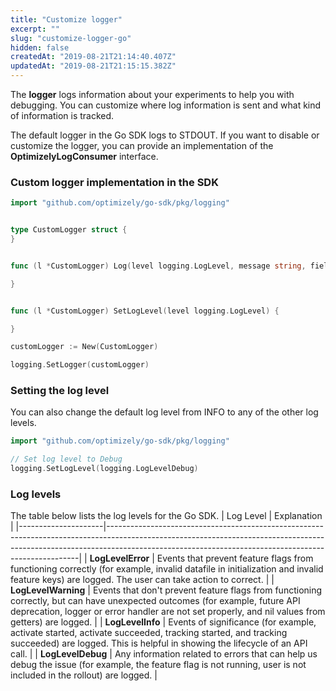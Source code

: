 ```yaml
---
title: "Customize logger"
excerpt: ""
slug: "customize-logger-go"
hidden: false
createdAt: "2019-08-21T21:14:40.407Z"
updatedAt: "2019-08-21T21:15:15.382Z"
---
```

The **logger** logs information about your experiments to help you with debugging. You can customize where log information is sent and what kind of information is tracked.

The default logger in the Go SDK logs to STDOUT. If you want to disable or customize the logger, you can provide an implementation of the **OptimizelyLogConsumer** interface.

### Custom logger implementation in the SDK

```go
import "github.com/optimizely/go-sdk/pkg/logging"


type CustomLogger struct {
}


func (l *CustomLogger) Log(level logging.LogLevel, message string, fields map[string]interface{}) {

}


func (l *CustomLogger) SetLogLevel(level logging.LogLevel) {

}

customLogger := New(CustomLogger)

logging.SetLogger(customLogger)


```

### Setting the log level

You can also change the default log level from INFO to any of the other log levels.

```go
import "github.com/optimizely/go-sdk/pkg/logging"

// Set log level to Debug
logging.SetLogLevel(logging.LogLevelDebug)
```

### Log levels

The table below lists the log levels for the Go SDK.
| Log Level           | Explanation                                                                                                                                                                                                                       |
|---------------------|-----------------------------------------------------------------------------------------------------------------------------------------------------------------------------------------------------------------------------------|
| **LogLevelError**   | Events that prevent feature flags from functioning correctly (for example, invalid datafile in initialization and invalid feature keys) are logged. The user can take action to correct.                                          |
| **LogLevelWarning** | Events that don't prevent feature flags from functioning correctly, but can have unexpected outcomes (for example, future API deprecation, logger or error handler are not set properly, and nil values from getters) are logged. |
| **LogLevelInfo**    | Events of significance (for example, activate started, activate succeeded, tracking started, and tracking succeeded) are logged. This is helpful in showing the lifecycle of an API call.                                         |
| **LogLevelDebug**   | Any information related to errors that can help us debug the issue (for example, the feature flag is not running, user is not included in the rollout) are logged.                                                                |